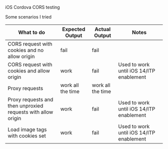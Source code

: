 iOS Cordova CORS testing

Some scenarios I tried

| What to do                                    | Expected Output   | Actual Output     | Notes                                    |
|-----------------------------------------------|-------------------|-------------------|------------------------------------------|
| CORS request with cookies and no allow origin | fail              | fail              |                                          |
| CORS request with cookies and allow origin   | work              | fail              | Used to work until iOS 14/ITP enablement |
| Proxy requests                                | work all the time | work all the time |                                          |
| Proxy requests and then unproxied requests with allow origin| work | fail | Used to work until iOS 14/ITP enablement |
| Load image tags with cookies set | work | fail | Used to work until iOS 14/ITP enablement |